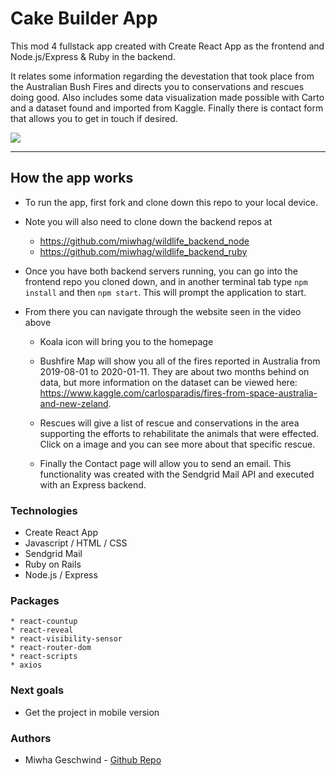 # Cake Builder App 

This mod 4 fullstack app created with Create React App as the frontend and Node.js/Express & Ruby in the backend. 

It relates some information regarding the devestation that took place from the Australian Bush Fires and directs you to conservations and rescues doing good. Also includes some data visualization made possible with Carto and a dataset found and imported from Kaggle. Finally there is contact form that allows you to get in touch if desired. 


![](src/capstone.gif)

---

## How the app works  

* To run the app, first fork and clone down this repo to your local device. 
* Note you will also need to clone down the backend repos at 
   * https://github.com/miwhag/wildlife_backend_node
   * https://github.com/miwhag/wildlife_backend_ruby
        
* Once you have both backend servers running, you can go into the frontend repo you cloned down, and in another terminal tab type `npm install` and then `npm start`. This will prompt the application to start. 


* From there you can navigate through the website seen in the video above 

   * Koala icon will bring you to the homepage 
   
   * Bushfire Map will show you all of the fires reported in Australia from 2019-08-01 to 2020-01-11. They are about two months behind on data, but more information on the dataset can be viewed here: https://www.kaggle.com/carlosparadis/fires-from-space-australia-and-new-zeland. 
   
   * Rescues will give a list of rescue and conservations in the area supporting the efforts to rehabilitate the animals that were effected. Click on a image and you can see more about that specific rescue.  
   
   * Finally the Contact page will allow you to send an email. This functionality was created with the Sendgrid Mail API and executed with an Express backend. 


### Technologies 
* Create React App 
* Javascript / HTML / CSS
* Sendgrid Mail
* Ruby on Rails 
* Node.js / Express

### Packages 
```
* react-countup
* react-reveal
* react-visibility-sensor 
* react-router-dom
* react-scripts
* axios 
```

### Next goals
* Get the project in mobile version

### Authors

* Miwha Geschwind - [Github Repo](https://github.com/miwhag)
